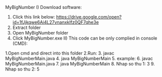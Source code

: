 MyBigNumber
I) Download software:

1.  Click this link below: https://drive.google.com/open?id=1fJjkqwe6Ai4L27vnanxkIfz0QF7qhe3e
2. Extract folder
3. Open MyBigNumber folder
4. Click MyBigNumber.exe
II) This code can be only complied in console (CMD):

1.Open cmd and direct into this folder
2.Run:
3. javac MyBigNumberMain.java
4. java MyBigNumberMain
5. example:
6. javac MyBigNumberMain.java
7. java MyBigNumberMain
8. Nhap so thu 1: 3
9. Nhap so thu 2: 5
